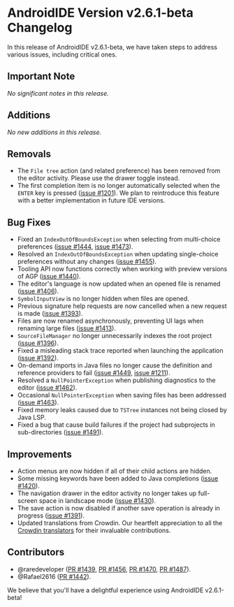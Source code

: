 # AndroidIDE Version v2.6.1-beta Changelog

In this release of AndroidIDE v2.6.1-beta, we have taken steps to address various issues, including critical ones.

## Important Note

_No significant notes in this release._

## Additions

_No new additions in this release._

## Removals

- The `File tree` action (and related preference) has been removed from the editor activity. Please use the drawer toggle instead.
- The first completion item is no longer automatically selected when the `ENTER` key is pressed ([issue #1201](https://github.com/AndroidIDEOfficial/AndroidIDE/issues/1201)). We plan to reintroduce this feature with a better implementation in future IDE versions.

## Bug Fixes

- Fixed an `IndexOutOfBoundsException` when selecting from multi-choice preferences ([issue #1444](https://github.com/AndroidIDEOfficial/AndroidIDE/issues/1444), [issue #1473](https://github.com/AndroidIDEOfficial/AndroidIDE/issues/1473)).
- Resolved an `IndexOutOfBoundsException` when updating single-choice preferences without any changes ([issue #1455](https://github.com/AndroidIDEOfficial/AndroidIDE/issues/1455)).
- Tooling API now functions correctly when working with preview versions of AGP ([issue #1440](https://github.com/AndroidIDEOfficial/AndroidIDE/issues/1440)).
- The editor's language is now updated when an opened file is renamed ([issue #1406](https://github.com/AndroidIDEOfficial/AndroidIDE/issues/1406)).
- `SymbolInputView` is no longer hidden when files are opened.
- Previous signature help requests are now cancelled when a new request is made ([issue #1393](https://github.com/AndroidIDEOfficial/AndroidIDE/issues/1393)).
- Files are now renamed asynchronously, preventing UI lags when renaming large files ([issue #1413](https://github.com/AndroidIDEOfficial/AndroidIDE/issues/1413)).
- `SourceFileManager` no longer unnecessarily indexes the root project ([issue #1396](https://github.com/AndroidIDEOfficial/AndroidIDE/issues/1396)).
- Fixed a misleading stack trace reported when launching the application ([issue #1392](https://github.com/AndroidIDEOfficial/AndroidIDE/issues/1392)).
- On-demand imports in Java files no longer cause the definition and reference providers to fail ([issue #1449](https://github.com/AndroidIDEOfficial/AndroidIDE/issues/1449), [issue #1211](https://github.com/AndroidIDEOfficial/AndroidIDE/issues/1211)).
- Resolved a `NullPointerException` when publishing diagnostics to the editor ([issue #1462](https://github.com/AndroidIDEOfficial/AndroidIDE/issues/1462)).
- Occasional `NullPointerException` when saving files has been addressed ([issue #1463](https://github.com/AndroidIDEOfficial/AndroidIDE/issues/1463)).
- Fixed memory leaks caused due to `TSTree` instances not being closed by Java LSP.
- Fixed a bug that cause build failures if the project had subprojects in sub-directories ([issue #1491](https://github.com/AndroidIDEOfficial/AndroidIDE/issues/1491)).

## Improvements

- Action menus are now hidden if all of their child actions are hidden.
- Some missing keywords have been added to Java completions ([issue #1420](https://github.com/AndroidIDEOfficial/AndroidIDE/issues/1420)).
- The navigation drawer in the editor activity no longer takes up full-screen space in landscape mode ([issue #1430](https://github.com/AndroidIDEOfficial/AndroidIDE/issues/1430)).
- The save action is now disabled if another save operation is already in progress ([issue #1391](https://github.com/AndroidIDEOfficial/AndroidIDE/issues/1391)).
- Updated translations from Crowdin. Our heartfelt appreciation to all the [Crowdin translators](https://github.com/AndroidIDEOfficial/AndroidIDE/blob/dev/CROWDIN_CONTRIBUTORS.md) for their invaluable contributions.

## Contributors

- @raredeveloper ([PR #1439](https://github.com/AndroidIDEOfficial/AndroidIDE/issues/1439), [PR #1456](https://github.com/AndroidIDEOfficial/AndroidIDE/issues/1456), [PR #1470](https://github.com/AndroidIDEOfficial/AndroidIDE/issues/1470), [PR #1487](https://github.com/AndroidIDEOfficial/AndroidIDE/issues/1487)).
- @Rafael2616 ([PR #1442](https://github.com/AndroidIDEOfficial/AndroidIDE/issues/1442)).

We believe that you'll have a delightful experience using AndroidIDE v2.6.1-beta!
